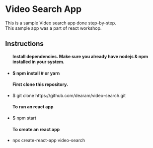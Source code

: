 <h1>Video Search App</h1>
<p>This is a sample Video search app done step-by-step.<br/>This sample app was a part of react workshop.</p>
<h2>Instructions</h2>
<ul>
  <h4>Install dependencies. Make sure you already have nodejs & npm installed in your system.<h4/>
    <li>$ npm install # or yarn</li>
  <h4>First clone this repository.</h4>
    <li>$ git clone https://github.com/dearam/video-search.git</li>
  <h4>To run an react app</h4>
    <li>$ npm start</li>
  <h4> To create an react app</h4>
    <li>npx create-react-app video-search</li>
</ul>

